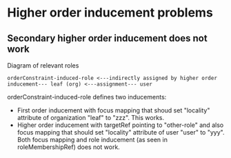 # Higher order inducement problems


## Secondary higher order inducement does not work

Diagram of relevant roles

`orderConstraint-induced-role <---indirectly assigned by higher order inducement--- leaf (org) <---assignment--- user`

orderConstraint-induced-role defines two inducements:

- First order inducement with focus mapping that shoud set "locality" attribute of organization "leaf" to "zzz". This works.
- Higher order inducement with targetRef pointing to "other-role" and also focus mapping that should set "locality" attribute of user "user" to "yyy". Both focus mapping and role inducement (as seen in roleMembershipRef) does not work.
